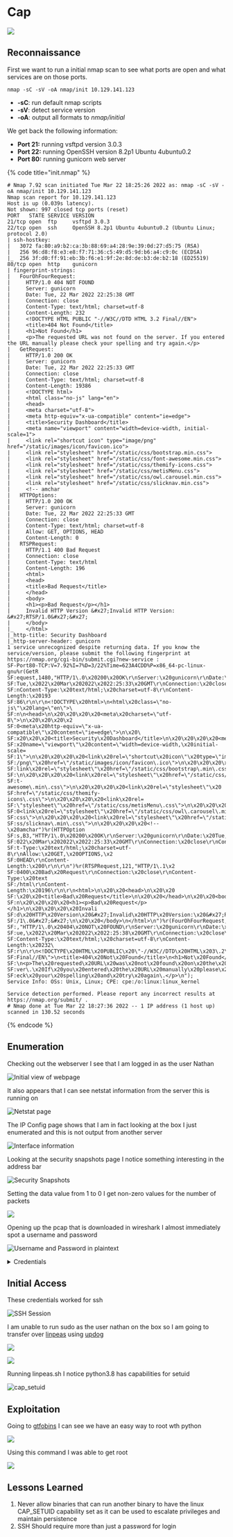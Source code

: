 # Cap

![](<../../../.gitbook/assets/image (3) (1).png>)

## Reconnaissance <a href="#491d" id="491d"></a>

First we want to run a initial nmap scan to see what ports are open and what services are on those ports.

```hcl
nmap -sC -sV -oA nmap/init 10.129.141.123
```

* **-sC**: run default nmap scripts
* **-sV**: detect service version
* **-oA**: output all formats to _nmap/initial_

We get back the following information:

* **Port 21:** running vsftpd version 3.0.3
* **Port 22:** running OpenSSH version 8.2p1 Ubuntu 4ubuntu0.2
* **Port 80:** running gunicorn web server

{% code title="init.nmap" %}
```hcl
# Nmap 7.92 scan initiated Tue Mar 22 18:25:26 2022 as: nmap -sC -sV -oA nmap/init 10.129.141.123
Nmap scan report for 10.129.141.123
Host is up (0.039s latency).
Not shown: 997 closed tcp ports (reset)
PORT   STATE SERVICE VERSION
21/tcp open  ftp     vsftpd 3.0.3
22/tcp open  ssh     OpenSSH 8.2p1 Ubuntu 4ubuntu0.2 (Ubuntu Linux; protocol 2.0)
| ssh-hostkey: 
|   3072 fa:80:a9:b2:ca:3b:88:69:a4:28:9e:39:0d:27:d5:75 (RSA)
|   256 96:d8:f8:e3:e8:f7:71:36:c5:49:d5:9d:b6:a4:c9:0c (ECDSA)
|_  256 3f:d0:ff:91:eb:3b:f6:e1:9f:2e:8d:de:b3:de:b2:18 (ED25519)
80/tcp open  http    gunicorn
| fingerprint-strings: 
|   FourOhFourRequest: 
|     HTTP/1.0 404 NOT FOUND
|     Server: gunicorn
|     Date: Tue, 22 Mar 2022 22:25:38 GMT
|     Connection: close
|     Content-Type: text/html; charset=utf-8
|     Content-Length: 232
|     <!DOCTYPE HTML PUBLIC "-//W3C//DTD HTML 3.2 Final//EN">
|     <title>404 Not Found</title>
|     <h1>Not Found</h1>
|     <p>The requested URL was not found on the server. If you entered the URL manually please check your spelling and try again.</p>
|   GetRequest: 
|     HTTP/1.0 200 OK
|     Server: gunicorn
|     Date: Tue, 22 Mar 2022 22:25:33 GMT
|     Connection: close
|     Content-Type: text/html; charset=utf-8
|     Content-Length: 19386
|     <!DOCTYPE html>
|     <html class="no-js" lang="en">
|     <head>
|     <meta charset="utf-8">
|     <meta http-equiv="x-ua-compatible" content="ie=edge">
|     <title>Security Dashboard</title>
|     <meta name="viewport" content="width=device-width, initial-scale=1">
|     <link rel="shortcut icon" type="image/png" href="/static/images/icon/favicon.ico">
|     <link rel="stylesheet" href="/static/css/bootstrap.min.css">
|     <link rel="stylesheet" href="/static/css/font-awesome.min.css">
|     <link rel="stylesheet" href="/static/css/themify-icons.css">
|     <link rel="stylesheet" href="/static/css/metisMenu.css">
|     <link rel="stylesheet" href="/static/css/owl.carousel.min.css">
|     <link rel="stylesheet" href="/static/css/slicknav.min.css">
|     <!-- amchar
|   HTTPOptions: 
|     HTTP/1.0 200 OK
|     Server: gunicorn
|     Date: Tue, 22 Mar 2022 22:25:33 GMT
|     Connection: close
|     Content-Type: text/html; charset=utf-8
|     Allow: GET, OPTIONS, HEAD
|     Content-Length: 0
|   RTSPRequest: 
|     HTTP/1.1 400 Bad Request
|     Connection: close
|     Content-Type: text/html
|     Content-Length: 196
|     <html>
|     <head>
|     <title>Bad Request</title>
|     </head>
|     <body>
|     <h1><p>Bad Request</p></h1>
|     Invalid HTTP Version &#x27;Invalid HTTP Version: &#x27;RTSP/1.0&#x27;&#x27;
|     </body>
|_    </html>
|_http-title: Security Dashboard
|_http-server-header: gunicorn
1 service unrecognized despite returning data. If you know the service/version, please submit the following fingerprint at https://nmap.org/cgi-bin/submit.cgi?new-service :
SF-Port80-TCP:V=7.92%I=7%D=3/22%Time=623A4CDD%P=x86_64-pc-linux-gnu%r(GetR
SF:equest,1480,"HTTP/1\.0\x20200\x20OK\r\nServer:\x20gunicorn\r\nDate:\x20
SF:Tue,\x2022\x20Mar\x202022\x2022:25:33\x20GMT\r\nConnection:\x20close\r\
SF:nContent-Type:\x20text/html;\x20charset=utf-8\r\nContent-Length:\x20193
SF:86\r\n\r\n<!DOCTYPE\x20html>\n<html\x20class=\"no-js\"\x20lang=\"en\">\
SF:n\n<head>\n\x20\x20\x20\x20<meta\x20charset=\"utf-8\">\n\x20\x20\x20\x2
SF:0<meta\x20http-equiv=\"x-ua-compatible\"\x20content=\"ie=edge\">\n\x20\
SF:x20\x20\x20<title>Security\x20Dashboard</title>\n\x20\x20\x20\x20<meta\
SF:x20name=\"viewport\"\x20content=\"width=device-width,\x20initial-scale=
SF:1\">\n\x20\x20\x20\x20<link\x20rel=\"shortcut\x20icon\"\x20type=\"image
SF:/png\"\x20href=\"/static/images/icon/favicon\.ico\">\n\x20\x20\x20\x20<
SF:link\x20rel=\"stylesheet\"\x20href=\"/static/css/bootstrap\.min\.css\">
SF:\n\x20\x20\x20\x20<link\x20rel=\"stylesheet\"\x20href=\"/static/css/fon
SF:t-awesome\.min\.css\">\n\x20\x20\x20\x20<link\x20rel=\"stylesheet\"\x20
SF:href=\"/static/css/themify-icons\.css\">\n\x20\x20\x20\x20<link\x20rel=
SF:\"stylesheet\"\x20href=\"/static/css/metisMenu\.css\">\n\x20\x20\x20\x2
SF:0<link\x20rel=\"stylesheet\"\x20href=\"/static/css/owl\.carousel\.min\.
SF:css\">\n\x20\x20\x20\x20<link\x20rel=\"stylesheet\"\x20href=\"/static/c
SF:ss/slicknav\.min\.css\">\n\x20\x20\x20\x20<!--\x20amchar")%r(HTTPOption
SF:s,B3,"HTTP/1\.0\x20200\x20OK\r\nServer:\x20gunicorn\r\nDate:\x20Tue,\x2
SF:022\x20Mar\x202022\x2022:25:33\x20GMT\r\nConnection:\x20close\r\nConten
SF:t-Type:\x20text/html;\x20charset=utf-8\r\nAllow:\x20GET,\x20OPTIONS,\x2
SF:0HEAD\r\nContent-Length:\x200\r\n\r\n")%r(RTSPRequest,121,"HTTP/1\.1\x2
SF:0400\x20Bad\x20Request\r\nConnection:\x20close\r\nContent-Type:\x20text
SF:/html\r\nContent-Length:\x20196\r\n\r\n<html>\n\x20\x20<head>\n\x20\x20
SF:\x20\x20<title>Bad\x20Request</title>\n\x20\x20</head>\n\x20\x20<body>\
SF:n\x20\x20\x20\x20<h1><p>Bad\x20Request</p></h1>\n\x20\x20\x20\x20Invali
SF:d\x20HTTP\x20Version\x20&#x27;Invalid\x20HTTP\x20Version:\x20&#x27;RTSP
SF:/1\.0&#x27;&#x27;\n\x20\x20</body>\n</html>\n")%r(FourOhFourRequest,189
SF:,"HTTP/1\.0\x20404\x20NOT\x20FOUND\r\nServer:\x20gunicorn\r\nDate:\x20T
SF:ue,\x2022\x20Mar\x202022\x2022:25:38\x20GMT\r\nConnection:\x20close\r\n
SF:Content-Type:\x20text/html;\x20charset=utf-8\r\nContent-Length:\x20232\
SF:r\n\r\n<!DOCTYPE\x20HTML\x20PUBLIC\x20\"-//W3C//DTD\x20HTML\x203\.2\x20
SF:Final//EN\">\n<title>404\x20Not\x20Found</title>\n<h1>Not\x20Found</h1>
SF:\n<p>The\x20requested\x20URL\x20was\x20not\x20found\x20on\x20the\x20ser
SF:ver\.\x20If\x20you\x20entered\x20the\x20URL\x20manually\x20please\x20ch
SF:eck\x20your\x20spelling\x20and\x20try\x20again\.</p>\n");
Service Info: OSs: Unix, Linux; CPE: cpe:/o:linux:linux_kernel

Service detection performed. Please report any incorrect results at https://nmap.org/submit/ .
# Nmap done at Tue Mar 22 18:27:36 2022 -- 1 IP address (1 host up) scanned in 130.52 seconds
```
{% endcode %}

## Enumeration <a href="#000d" id="000d"></a>

Checking out the webserver I see that I am logged in as the user Nathan

![Initial view of webpage](<../../../.gitbook/assets/image (2) (1) (1) (1).png>)

It also appears that I can see netstat information from the server this is running on

![Netstat page](<../../../.gitbook/assets/image (17) (1) (1) (1).png>)

The IP Config page shows that I am in fact looking at the box I just enumerated and this is not output from another server

![Interface information](<../../../.gitbook/assets/image (8) (1) (1).png>)

Looking at the security snapshots page I notice something interesting in the address bar

![Security Snapshots](<../../../.gitbook/assets/image (15) (1) (1) (1) (1) (1).png>)

Setting the data value from 1 to 0 I get non-zero values for the number of packets

![](<../../../.gitbook/assets/image (13) (1) (1) (1).png>)

Opening up the pcap that is downloaded in wireshark I almost immediately spot a username and password

![Username and Password in plaintext
](<../../../.gitbook/assets/image (10) (1) (1) (1).png>)

<details>

<summary>Credentials</summary>

Username: nathan\
Password: Buck3tH4TF0RM3!

</details>

## Initial Access

These credentials worked for ssh

![SSH Session](<../../../.gitbook/assets/image (6) (1) (1) (1).png>)

I am unable to run sudo as the user nathan on the box so I am going to transfer over [linpeas](https://github.com/carlospolop/PEASS-ng/tree/master/linPEAS) using [updog](https://github.com/sc0tfree/updog)

![](<../../../.gitbook/assets/image (5) (1).png>)

![](<../../../.gitbook/assets/image (11) (1) (1) (1) (1) (1).png>)

Running linpeas.sh I notice python3.8 has capabilities for setuid

![cap\_setuid](<../../../.gitbook/assets/image (9) (1) (1) (1) (1) (1).png>)

## Exploitation <a href="#714d" id="714d"></a>

Going to [gtfobins](https://gtfobins.github.io/gtfobins/python/#capabilities) I can see we have an easy way to root wth python

![](<../../../.gitbook/assets/image (14) (1) (1).png>)

Using this command I was able to get root

![](<../../../.gitbook/assets/image (1).png>)

## Lessons Learned <a href="#31ac" id="31ac"></a>

1. Never allow binaries that can run another binary to have the linux CAP\_SETUID capability set as it can be used to escalate privileges and maintain persistence
2. SSH Should require more than just a password for login
